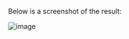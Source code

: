 Below is a screenshot of the result:

![image](https://github.com/Anshul-AM/Real_Estate_Price_Prediction/assets/150291680/702b42e3-334c-4307-8032-df46ece4fafa)

